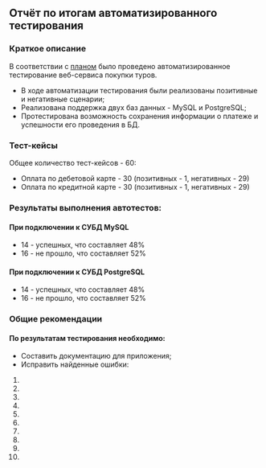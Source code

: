 ## Отчёт по итогам автоматизированного тестирования

### Краткое описание

В соответствии с [планом]([https://github.com/MVGIC/QA-Diploma/blob/master/Documentation/Plan.md](https://github.com/OlgaKireenko/Diploma2/blob/b46a97774167853439fd51f10b1304d74a002c4b/Plan.md)) было проведено автоматизированное тестирование веб-сервиса покупки туров.

- В ходе автоматизации тестирования были реализованы позитивные и негативные сценарии;
- Реализована поддержка двух баз данных - MySQL и PostgreSQL;
- Протестирована возможность сохранения информации о платеже и успешности его проведения в БД.

### Тест-кейсы

Общее количество тест-кейсов - 60:

- Оплата по дебетовой карте - 30 (позитивных - 1, негативных - 29)
- Оплата по кредитной карте - 30 (позитивных - 1, негативных - 29)

### Результаты выполнения автотестов:

#### При подключении к СУБД MySQL



* 14 - успешных, что составляет 48% 
* 16 - не прошло, что составляет 52%

#### При подключении к СУБД PostgreSQL



* 14 - успешных, что составляет 48%
* 16 - не прошло, что составляет 52%

### Общие рекомендации

#### По результатам тестирования необходимо:

- Составить документацию для приложения;
- Исправить найденные ошибки:

1) 
2) 
3) 
4) 
5) 
6) 
7) 
8) 
9) 
10) 
